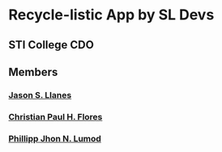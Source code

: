 # Recycle-listic App by SL Devs

## STI College CDO

## Members

### [Jason S. Llanes](https://www.facebook.com/jsnllanes19)

### [Christian Paul H. Flores](https://ginoongflores.me)

### [Phillipp Jhon N. Lumod](https://www.facebook.com/imtrshfckr)
